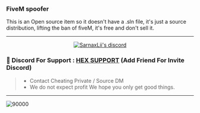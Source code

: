 ### FiveM spoofer 

This is an Open source item so it doesn't have a .sln file, it's just a source distribution, lifting the ban of fiveM, it's free and don't sell it.
***
  <p align="center">
    <a href="https://discord.com/users/943374631644045363">
        <img title="Sarnax discord" alt="SarnaxLii's discord" src="https://discord.c99.nl/widget/theme-3/943374631644045363.png"/>
    </a>
</p>


### 💬 Discord For Support : [HEX SUPPORT](https://discord.com/users/943374631644045363) (Add Friend For Invite Discord)
> - Contact Cheating Private / Source DM 
> - We do not expect profit We hope you only get good things.

***



![90000](https://user-images.githubusercontent.com/94861415/157218137-4f1fde4b-50af-4f54-8380-7194425175f9.png)

